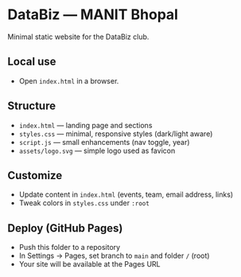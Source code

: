 # DataBiz — MANIT Bhopal

Minimal static website for the DataBiz club.

## Local use

- Open `index.html` in a browser.

## Structure

- `index.html` — landing page and sections
- `styles.css` — minimal, responsive styles (dark/light aware)
- `script.js` — small enhancements (nav toggle, year)
- `assets/logo.svg` — simple logo used as favicon

## Customize

- Update content in `index.html` (events, team, email address, links)
- Tweak colors in `styles.css` under `:root`

## Deploy (GitHub Pages)

- Push this folder to a repository
- In Settings → Pages, set branch to `main` and folder `/` (root)
- Your site will be available at the Pages URL